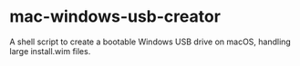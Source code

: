 # mac-windows-usb-creator
A shell script to create a bootable Windows USB drive on macOS, handling large install.wim files.
